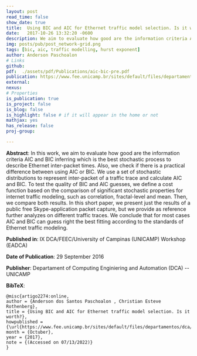 ```yaml
---
layout: post
read_time: false
show_date: true
title:  Using BIC and AIC for Ethernet traffic model selection. Is it worth?
date:   2017-10-26 13:32:20 -0600
description: We aim to evaluate how good are the information criteria AIC and BIC inferring which is the best stochastic process to describe Ethernet inter-packet times.
img: posts/pub/post_network-grid.png 
tags: [bic, aic, traffic modelling, hurst exponent]
author: Anderson Paschoalon 
# Links
github: 
pdf:  ./assets/pdf/Publications/aic-bic-pre.pdf
publication: https://www.fee.unicamp.br/sites/default/files/departamentos/dca/eadca/eadcax/trabalhos/artigo_22_Using_BIC_AID_Ethernet_Traffic_Anderson_Prof_Christian.pdf
external:
nexus: 
# Properties
is_publication: true
is_project: false
is_blog: false
is_highlight: false # if it will appear in the home or not
mathjax: yes
has_release: false
proj-group: 

---
```



**Abstract**: In this work, we aim to evaluate how good are the information criteria AIC and BIC inferring which
is the best stochastic process to describe Ethernet inter-packet times. Also, we check if there is a practical difference
between using AIC or BIC. We use a set of stochastic distributions to represent inter-packet of a traffic trace and calculate AIC and BIC. To test the quality of BIC and AIC guesses, we define a cost function based on the comparison
of significant stochastic properties for internet traffic modeling, such as correlation, fractal-level and mean. Then,
we compare both results. In this short paper, we present just the results of a public free Skype-application packet
capture, but we provide as reference further analyzes on different traffic traces. We conclude that for most cases AIC
and BIC can guess right the best fitting according to the standards of Ethernet traffic modeling.

**Published in**: IX DCA/FEEC/University of Campinas (UNICAMP) Workshop (EADCA)

**Date of Publication**: 29 September 2016

**Publisher**:  Departament of Computing Enginiering and Automation (DCA) -- UNICAMP

**BibTeX**:
```
@misc{artigo2274:online,
author = {Anderson dos Santos Paschoalon , Christian Esteve Rothenberg},
title = {Using BIC and AIC for Ethernet traffic model selection. Is it worth?},
howpublished = {\url{https://www.fee.unicamp.br/sites/default/files/departamentos/dca/eadca/eadcax/trabalhos/artigo_22_Using_BIC_AID_Ethernet_Traffic_Anderson_Prof_Christian.pdf}},
month = {Octuber},
year = {2017},
note = {(Accessed on 07/13/2022)}
}
```


